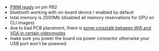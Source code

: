 - [PWM ready](https://github.com/dwilkins/pwm-sunxi) on pin PB2
- bluetooth working with on-board device / enabled by default
- total memory is 2000Mb (disabled all memory reservations for GPU on CLI images)
- due to bad PCB placement, there is [some crosstalk between Wifi and VGA in certain videomodes](http://linux-sunxi.org/Cubietruck#VGA)
- make sure you power the board via power connector otherwise your USB port won’t be powered